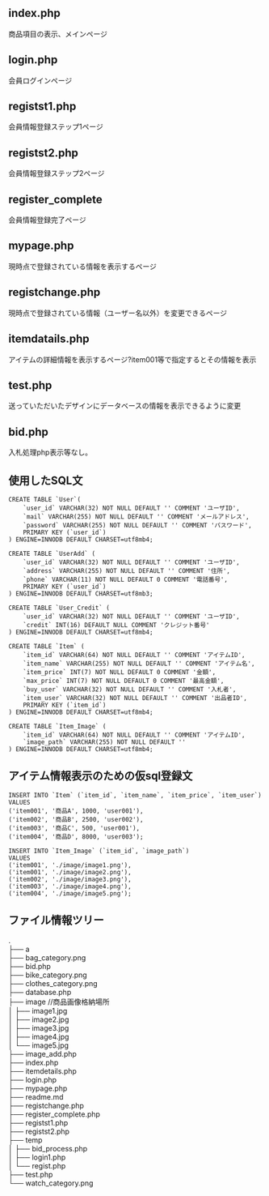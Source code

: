 ## index.php
商品項目の表示、メインページ
## login.php
会員ログインページ
## registst1.php
会員情報登録ステップ1ページ
## registst2.php
会員情報登録ステップ2ページ
## register_complete
会員情報登録完了ページ
## mypage.php
現時点で登録されている情報を表示するページ
## registchange.php
現時点で登録されている情報（ユーザー名以外）を変更できるページ
## itemdatails.php
アイテムの詳細情報を表示するページ?item001等で指定するとその情報を表示
## test.php
送っていただいたデザインにデータベースの情報を表示できるように変更  

## bid.php
入札処理php表示等なし。

## 使用したSQL文

```sql:User Table
CREATE TABLE `User`(
	`user_id` VARCHAR(32) NOT NULL DEFAULT '' COMMENT 'ユーザID',
	`mail` VARCHAR(255) NOT NULL DEFAULT '' COMMENT 'メールアドレス',
	`password` VARCHAR(255) NOT NULL DEFAULT '' COMMENT 'パスワード',
	PRIMARY KEY (`user_id`)
) ENGINE=INNODB DEFAULT CHARSET=utf8mb4;
```

```sql:UserAdd Table
CREATE TABLE `UserAdd` (
	`user_id` VARCHAR(32) NOT NULL DEFAULT '' COMMENT 'ユーザID',
	`address` VARCHAR(255) NOT NULL DEFAULT '' COMMENT '住所',
	`phone` VARCHAR(11) NOT NULL DEFAULT 0 COMMENT '電話番号',
	PRIMARY KEY (`user_id`)
) ENGINE=INNODB DEFAULT CHARSET=utf8mb3;
```

```sql:User_Credit Table
CREATE TABLE `User_Credit` (
    `user_id` VARCHAR(32) NOT NULL DEFAULT '' COMMENT 'ユーザID',
    `credit` INT(16) DEFAULT NULL COMMENT 'クレジット番号'
) ENGINE=INNODB DEFAULT CHARSET=utf8mb4;
```

```sql:Item Table
CREATE TABLE `Item` (
    `item_id` VARCHAR(64) NOT NULL DEFAULT '' COMMENT 'アイテムID',
    `item_name` VARCHAR(255) NOT NULL DEFAULT '' COMMENT 'アイテム名',
    `item_price` INT(7) NOT NULL DEFAULT 0 COMMENT '金額',
    `max_price` INT(7) NOT NULL DEFAULT 0 COMMENT '最高金額',
    `buy_user` VARCHAR(32) NOT NULL DEFAULT '' COMMENT '入札者',
    `item_user` VARCHAR(32) NOT NULL DEFAULT '' COMMENT '出品者ID',
    PRIMARY KEY (`item_id`)
) ENGINE=INNODB DEFAULT CHARSET=utf8mb4;
```

```sql:Item_Image Table
CREATE TABLE `Item_Image` (
    `item_id` VARCHAR(64) NOT NULL DEFAULT '' COMMENT 'アイテムID',
    `image_path` VARCHAR(255) NOT NULL DEFAULT ''
) ENGINE=INNODB DEFAULT CHARSET=utf8mb4;
```

## アイテム情報表示のための仮sql登録文
```sql:ItemInfo Regist
INSERT INTO `Item` (`item_id`, `item_name`, `item_price`, `item_user`)
VALUES
('item001', '商品A', 1000, 'user001'),
('item002', '商品B', 2500, 'user002'),
('item003', '商品C', 500, 'user001'),
('item004', '商品D', 8000, 'user003');
```

```sql:Item_Image Regist
INSERT INTO `Item_Image` (`item_id`, `image_path`)
VALUES
('item001', './image/image1.png'),
('item001', './image/image2.png'),
('item002', './image/image3.png'),
('item003', './image/image4.png'),
('item004', './image/image5.png');
```


## ファイル情報ツリー
.  
├── a  
├── bag_category.png  
├── bid.php  
├── bike_category.png  
├── clothes_category.png  
├── database.php  
├── image //商品画像格納場所  
│   ├── image1.jpg  
│   ├── image2.jpg  
│   ├── image3.jpg  
│   ├── image4.jpg  
│   └── image5.jpg  
├── image_add.php  
├── index.php  
├── itemdetails.php  
├── login.php  
├── mypage.php  
├── readme.md  
├── registchange.php  
├── register_complete.php  
├── registst1.php  
├── registst2.php  
├── temp  
│   ├── bid_process.php  
│   ├── login1.php  
│   └── regist.php  
├── test.php  
└── watch_category.png  